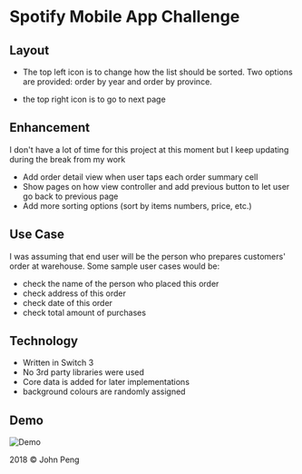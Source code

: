 # Spotify Mobile App Challenge  

## Layout

- The top left icon is to change how the list should be sorted. Two options are provided: order by year and order by province.

- the top right icon is to go to next page

## Enhancement 

I don't have a lot of time for this project at this moment but I keep updating during the break from my work

- Add order detail view when user taps each order summary cell
- Show pages on how view controller and add previous button to let user go back to previous page
- Add more sorting options (sort by items numbers, price, etc.)

## Use Case

I was assuming that end user will be the person who prepares customers' order at warehouse. Some sample user cases would be:
- check the name of the person who placed this order
- check address of this order
- check date of this order
- check total amount of purchases  

## Technology

- Written in Switch 3 
- No 3rd party libraries were used
- Core data is added for later implementations 
- background colours are randomly assigned 

## Demo

![Demo](https://github.com/jpeng06/Spotify-Mobile-App-Challenge--/blob/master/demo.png)

2018 © John Peng
